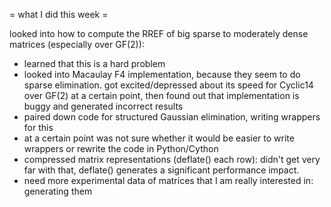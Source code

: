 = what I did this week =

looked into how to compute the RREF of big sparse to moderately dense matrices (especially over GF(2)):

 * learned that this is a hard problem
 * looked into Macaulay F4 implementation, because they seem to do sparse elimination. got excited/depressed about its speed for Cyclic14 over GF(2) at a certain point, then found out that implementation is buggy and generated incorrect results
 * paired down code for structured Gaussian elimination, writing wrappers for this
 * at a certain point was not sure whether it would be easier to write wrappers or rewrite the code in Python/Cython
 * compressed matrix representations (deflate() each row): didn't get very far with that, deflate() generates a significant performance impact.
 * need more experimental data of matrices that I am really interested in: generating them
